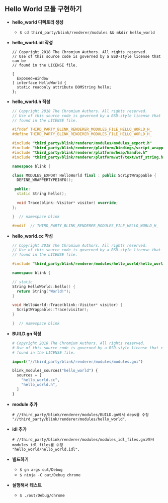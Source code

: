 ## Hello World 모듈 구현하기
- **hello_world 디렉토리 생성**
  - ```$ cd third_party/blink/renderer/modules && mkdir hello_world```
- **hello_world.idl 작성**
  ```webidl
  // Copyright 2018 The Chromium Authors. All rights reserved.
  // Use of this source code is governed by a BSD-style license that can be
  // found in the LICENSE file.

  [
    Exposed=Window
  ] interface HelloWorld {
    static readonly attribute DOMString hello;
  };
  ```
- **hello_world.h 작성**
  ```c++
  // Copyright 2018 The Chromium Authors. All rights reserved.
  // Use of this source code is governed by a BSD-style license that can be
  // found in the LICENSE file.

  #ifndef THIRD_PARTY_BLINK_RENDERER_MODULES_FILE_HELLO_WORLD_H_
  #define THIRD_PARTY_BLINK_RENDERER_MODULES_FILE_HELLO_WORLD_H_

  #include "third_party/blink/renderer/modules/modules_export.h"
  #include "third_party/blink/renderer/platform/bindings/script_wrappable.h"
  #include "third_party/blink/renderer/platform/heap/handle.h"
  #include "third_party/blink/renderer/platform/wtf/text/wtf_string.h"

  namespace blink {

  class MODULES_EXPORT HelloWorld final : public ScriptWrappable {
    DEFINE_WRAPPERTYPEINFO();

   public:
    static String hello();

    void Trace(blink::Visitor* visitor) override;
  };

  }  // namespace blink

  #endif  // THIRD_PARTY_BLINK_RENDERER_MODULES_FILE_HELLO_WORLD_H_
  ```
- **hello_world.cc 작성**
  ```c++
  // Copyright 2018 The Chromium Authors. All rights reserved.
  // Use of this source code is governed by a BSD-style license that can be
  // found in the LICENSE file.

  #include "third_party/blink/renderer/modules/hello_world/hello_world.h"

  namespace blink {

  // static
  String HelloWorld::hello() {
    return String("World!");
  }

  void HelloWorld::Trace(blink::Visitor* visitor) {
    ScriptWrappable::Trace(visitor);
  }

  }  // namespace blink
  ```
- **BUILD.gn 작성**
  ```python
  # Copyright 2018 The Chromium Authors. All rights reserved.
  # Use of this source code is governed by a BSD-style license that can be
  # found in the LICENSE file.

  import("//third_party/blink/renderer/modules/modules.gni")

  blink_modules_sources("hello_world") {
    sources = [
      "hello_world.cc",
      "hello_world.h",
    ]
  }
  ```
- **module 추가**
  ```
  # //third_party/blink/renderer/modules/BUILD.gn에서 deps를 수정
  "//third_party/blink/renderer/modules/hello_world",
  ```
- **idl 추가**
  ```
  # //third_party/blink/renderer/modules/modules_idl_files.gni에서 modules_idl_files를 수정
  "hello_world/hello_world.idl",
  ```

- **빌드하기**
  - ```$ gn args out/Debug```
  - ```$ ninja -C out/Debug chrome```
- **실행해서 테스트**
  - ```$ ./out/Debug/chrome```
